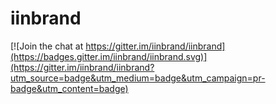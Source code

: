 # iinbrand

[![Join the chat at https://gitter.im/iinbrand/iinbrand](https://badges.gitter.im/iinbrand/iinbrand.svg)](https://gitter.im/iinbrand/iinbrand?utm_source=badge&utm_medium=badge&utm_campaign=pr-badge&utm_content=badge)